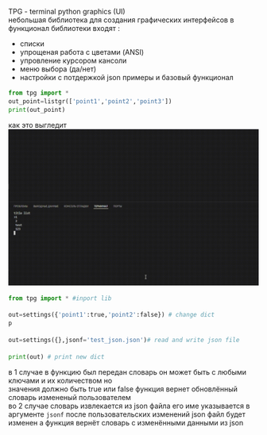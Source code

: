 TPG - terminal python graphics (UI)<br>
небольшая библиотека для создания графических интерфейсов 
в функционал библиотеки входят :
- списки
- упрощеная работа с цветами (ANSI)
- упровление курсором кансоли
- меню выбора (да/нет)
- настройки с потдержкой json
примеры и базовый функционал

```python
from tpg import *
out_point=listgr(['point1','point2','point3'])
print(out_point)
```

как это выгледит
![hippo](doc/list_test.gif)

```python 
from tpg import * #inport lib

out=settings({'point1':true,'point2':false}) # change dict
p

out=settings({},jsonf='test_json.json')# read and write json file 

print(out) # print new dict 

```
в 1 случае в функцию был передан словарь он может быть с любыми ключами и их количеством но  
значения должно быть true или false функция вернет обновлённый словарь измененый пользователем<br>
во 2 случае словарь извлекается из json файла его име указывается в аргументе `jsonf` после пользовательских изменений json файл будет изменен а функция вернёт словарь с изменёнными данными из json 